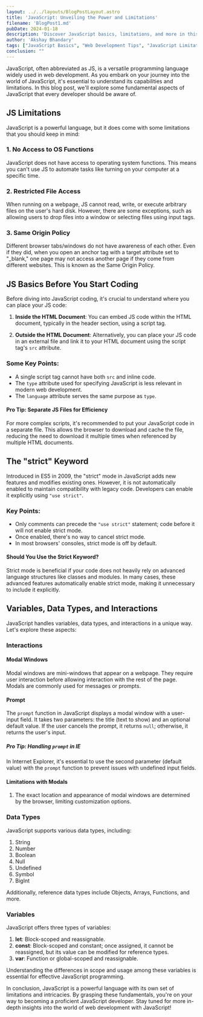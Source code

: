 ```yaml
---
layout: ../../layouts/BlogPostLayout.astro
title: 'JavaScript: Unveiling the Power and Limitations'
filename: 'BlogPost1.md'
pubDate: 2024-01-18
description: 'Discover JavaScript basics, limitations, and more in this insightful post'
author: 'Akshay Bhandary'
tags: ["JavaScript Basics", "Web Development Tips", "JavaScript Limitations"]
conclusion: ""
---
```



JavaScript, often abbreviated as JS, is a versatile programming language widely used in web development. As you embark on your journey into the world of JavaScript, it's essential to understand its capabilities and limitations. In this blog post, we'll explore some fundamental aspects of JavaScript that every developer should be aware of.

## JS Limitations

JavaScript is a powerful language, but it does come with some limitations that you should keep in mind:

### 1. No Access to OS Functions

JavaScript does not have access to operating system functions. This means you can't use JS to automate tasks like turning on your computer at a specific time.

### 2. Restricted File Access

When running on a webpage, JS cannot read, write, or execute arbitrary files on the user's hard disk. However, there are some exceptions, such as allowing users to drop files into a window or selecting files using input tags.

### 3. Same Origin Policy

Different browser tabs/windows do not have awareness of each other. Even if they did, when you open an anchor tag with a target attribute set to "_blank," one page may not access another page if they come from different websites. This is known as the Same Origin Policy.

## JS Basics Before You Start Coding

Before diving into JavaScript coding, it's crucial to understand where you can place your JS code:

1. **Inside the HTML Document**: You can embed JS code within the HTML document, typically in the header section, using a script tag.

2. **Outside the HTML Document**: Alternatively, you can place your JS code in an external file and link it to your HTML document using the script tag's `src` attribute.

### Some Key Points:

- A single script tag cannot have both `src` and inline code.
- The `type` attribute used for specifying JavaScript is less relevant in modern web development.
- The `language` attribute serves the same purpose as `type`.

#### Pro Tip: Separate JS Files for Efficiency

For more complex scripts, it's recommended to put your JavaScript code in a separate file. This allows the browser to download and cache the file, reducing the need to download it multiple times when referenced by multiple HTML documents.

## The "strict" Keyword

Introduced in ES5 in 2009, the "strict" mode in JavaScript adds new features and modifies existing ones. However, it is not automatically enabled to maintain compatibility with legacy code. Developers can enable it explicitly using `"use strict"`.

### Key Points:

- Only comments can precede the `"use strict"` statement; code before it will not enable strict mode.
- Once enabled, there's no way to cancel strict mode.
- In most browsers' consoles, strict mode is off by default.

#### Should You Use the Strict Keyword?

Strict mode is beneficial if your code does not heavily rely on advanced language structures like classes and modules. In many cases, these advanced features automatically enable strict mode, making it unnecessary to include it explicitly.

## Variables, Data Types, and Interactions

JavaScript handles variables, data types, and interactions in a unique way. Let's explore these aspects:

### Interactions

#### Modal Windows

Modal windows are mini-windows that appear on a webpage. They require user interaction before allowing interaction with the rest of the page. Modals are commonly used for messages or prompts.

#### Prompt

The `prompt` function in JavaScript displays a modal window with a user-input field. It takes two parameters: the title (text to show) and an optional default value. If the user cancels the prompt, it returns `null`; otherwise, it returns the user's input.

##### Pro Tip: Handling `prompt` in IE

In Internet Explorer, it's essential to use the second parameter (default value) with the `prompt` function to prevent issues with undefined input fields.

#### Limitations with Modals

1. The exact location and appearance of modal windows are determined by the browser, limiting customization options.

### Data Types

JavaScript supports various data types, including:

1. String
2. Number
3. Boolean
4. Null
5. Undefined
6. Symbol
7. BigInt

Additionally, reference data types include Objects, Arrays, Functions, and more.

### Variables

JavaScript offers three types of variables:

1. **let**: Block-scoped and reassignable.
2. **const**: Block-scoped and constant; once assigned, it cannot be reassigned, but its value can be modified for reference types.
3. **var**: Function or global-scoped and reassignable.

Understanding the differences in scope and usage among these variables is essential for effective JavaScript programming.

In conclusion, JavaScript is a powerful language with its own set of limitations and intricacies. By grasping these fundamentals, you're on your way to becoming a proficient JavaScript developer. Stay tuned for more in-depth insights into the world of web development with JavaScript!
